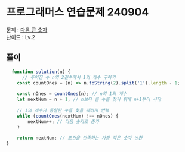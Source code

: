 # 프로그래머스 연습문제 240904

문제 : [다음 큰 숫자](https://school.programmers.co.kr/learn/courses/30/lessons/12911)  
난이도 : Lv.2

## 풀이

``` javascript
  function solution(n) {
      // 주어진 수 n의 2진수에서 1의 개수 구하기
    const countOnes = (n) => n.toString(2).split('1').length - 1;
    
    const nOnes = countOnes(n); // n의 1의 개수
    let nextNum = n + 1; // n보다 큰 수를 찾기 위해 n+1부터 시작
    
    // 1의 개수가 동일한 수를 찾을 때까지 반복
    while (countOnes(nextNum) !== nOnes) {
        nextNum++; // 다음 숫자로 증가
    }
    
    return nextNum; // 조건을 만족하는 가장 작은 숫자 반환
}
```
